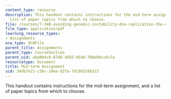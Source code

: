 ```yaml
---
content_type: resource
description: This handout contains instructions for the mid-term assignment, and a
  list of paper topics from which to choose.
file: /courses/7-340-avoiding-genomic-instability-dna-replication-the-cell-cycle-and-cancer-fall-2006/34db7e21c58c104ad2fa7d199218b323_midterm.pdf
file_type: application/pdf
learning_resource_types:
- Assignments
ocw_type: OCWFile
parent_title: Assignments
parent_type: CourseSection
parent_uid: abd804c0-87d8-4955-9540-708e98cc6c7a
resourcetype: Document
title: Mid-term Assignment
uid: 34db7e21-c58c-104a-d2fa-7d199218b323
---
```

This handout contains instructions for the mid-term assignment, and a list of paper topics from which to choose.

